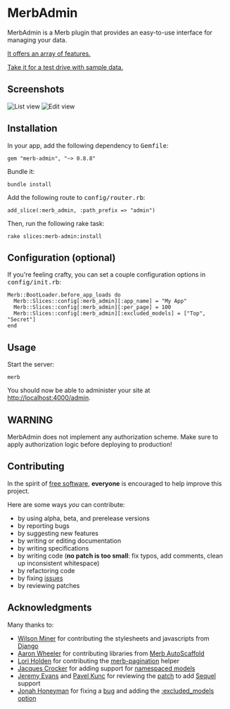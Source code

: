 # MerbAdmin
MerbAdmin is a Merb plugin that provides an easy-to-use interface for managing your data.

[It offers an array of features.](http://sferik.tadalist.com/lists/1352791/public)

[Take it for a test drive with sample data.](http://merb-admin.heroku.com/)

## Screenshots
![List view](https://github.com/sferik/merb-admin/raw/master/screenshots/list.png "List view")
![Edit view](https://github.com/sferik/merb-admin/raw/master/screenshots/edit.png "Edit view")

## Installation
In your app, add the following dependency to <tt>Gemfile</tt>:

    gem "merb-admin", "~> 0.8.8"
Bundle it:

    bundle install
Add the following route to <tt>config/router.rb</tt>:

    add_slice(:merb_admin, :path_prefix => "admin")
Then, run the following rake task:

    rake slices:merb-admin:install

## Configuration (optional)
If you're feeling crafty, you can set a couple configuration options in <tt>config/init.rb</tt>:

    Merb::BootLoader.before_app_loads do
      Merb::Slices::config[:merb_admin][:app_name] = "My App"
      Merb::Slices::config[:merb_admin][:per_page] = 100
      Merb::Slices::config[:merb_admin][:excluded_models] = ["Top", "Secret"]
    end

## Usage
Start the server:

    merb
You should now be able to administer your site at
[http://localhost:4000/admin](http://localhost:4000/admin).

## WARNING
MerbAdmin does not implement any authorization scheme. Make sure to apply
authorization logic before deploying to production!

## Contributing
In the spirit of [free software][free-sw], **everyone** is encouraged to help
improve this project.

[free-sw]: http://www.fsf.org/licensing/essays/free-sw.html

Here are some ways *you* can contribute:

* by using alpha, beta, and prerelease versions
* by reporting bugs
* by suggesting new features
* by writing or editing documentation
* by writing specifications
* by writing code (**no patch is too small**: fix typos, add comments, clean up
  inconsistent whitespace)
* by refactoring code
* by fixing [issues][]
* by reviewing patches

[issues]: https://github.com/sferik/merb-admin/issues

## Acknowledgments
Many thanks to:

* [Wilson Miner](http://www.wilsonminer.com/) for contributing the stylesheets and javascripts from [Django](http://www.djangoproject.com/)
* [Aaron Wheeler](http://fightinjoe.com/) for contributing libraries from [Merb AutoScaffold](https://github.com/fightinjoe/merb-autoscaffold)
* [Lori Holden](http://loriholden.com/) for contributing the [merb-pagination](https://github.com/lholden/merb-pagination) helper
* [Jacques Crocker](http://merbjedi.com/) for adding support for [namespaced models](https://github.com/merbjedi/merb-admin/commit/8139e2241038baf9b72452056fcdc7c340d79275)
* [Jeremy Evans](http://code.jeremyevans.net/) and [Pavel Kunc](http://www.merboutpost.com) for reviewing the [patch](https://github.com/sferik/merb-admin/commit/061fa28f652fc9214e9cf480d66870140181edef) to add [Sequel](http://sequel.rubyforge.org/) support
* [Jonah Honeyman](https://github.com/jonuts) for fixing a [bug](https://github.com/sferik/merb-admin/commit/9064d10382eadd1ed7a882ef40e2c6a65edfef2c) and adding the [:excluded_models option](https://github.com/sferik/merb-admin/commit/f6157d1c471dd85162481d6926578164be1b9673)
